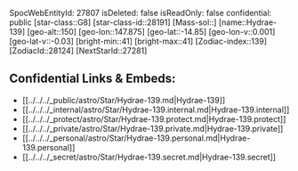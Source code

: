 ﻿---
location: [-14.85,147.875,150]
type: Star
tags:
- astro/Star

---
SpocWebEntityId: 27807
isDeleted: false
isReadOnly: false
confidential: public
[star-class::G8]
[star-class-id::28191]
[Mass-sol::]
[name::Hydrae-139]
[geo-alt::150]
[geo-lon::147.875]
[geo-lat::-14.85]
[geo-lon-v::0.001]
[geo-lat-v::-0.03]
[bright-min::41]
[bright-max::41]
[Zodiac-index::139]
[ZodiacId::28124]
[NextStarId::27281]



## Confidential Links & Embeds: 
- [[../../../_public/astro/Star/Hydrae-139.md|Hydrae-139]] 
- [[../../../_internal/astro/Star/Hydrae-139.internal.md|Hydrae-139.internal]] 
- [[../../../_protect/astro/Star/Hydrae-139.protect.md|Hydrae-139.protect]] 
- [[../../../_private/astro/Star/Hydrae-139.private.md|Hydrae-139.private]] 
- [[../../../_personal/astro/Star/Hydrae-139.personal.md|Hydrae-139.personal]] 
- [[../../../_secret/astro/Star/Hydrae-139.secret.md|Hydrae-139.secret]]

